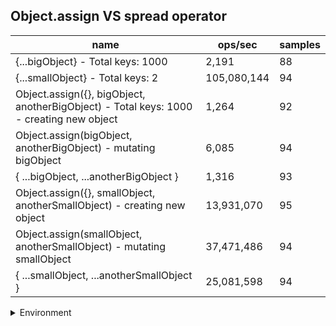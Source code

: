## Object.assign VS spread operator

|name|ops/sec|samples|
|-|-|-|
|{...bigObject} - Total keys: 1000|2,191|88|
|{...smallObject} - Total keys: 2|105,080,144|94|
|Object.assign({}, bigObject, anotherBigObject) - Total keys: 1000 - creating new object|1,264|92|
|Object.assign(bigObject, anotherBigObject) - mutating bigObject|6,085|94|
|{ ...bigObject, ...anotherBigObject }|1,316|93|
|Object.assign({}, smallObject, anotherSmallObject) - creating new object|13,931,070|95|
|Object.assign(smallObject, anotherSmallObject) - mutating smallObject|37,471,486|94|
|{ ...smallObject, ...anotherSmallObject }|25,081,598|94|


<details>
<summary>Environment</summary>

* __Machine:__ linux x64 | 4 vCPUs | 15.6GB Mem
* __Run:__ Sun Mar 10 2024 16:18:27 GMT+0000 (Coordinated Universal Time)
</details>

<!--
{"environment":{"platform":"linux","arch":"x64","cpus":4,"totalMemory":15.606491088867188},"benchmarks":[{"name":"{...bigObject} - Total keys: 1000","opsSec":2191.297394669498,"samples":3},{"name":"{...smallObject} - Total keys: 2","opsSec":105080144.48824868,"samples":6},{"name":"Object.assign({}, bigObject, anotherBigObject) - Total keys: 1000 - creating new object","opsSec":1263.7258298696117,"samples":3},{"name":"Object.assign(bigObject, anotherBigObject) - mutating bigObject","opsSec":6084.579081440129,"samples":3},{"name":"{ ...bigObject, ...anotherBigObject }","opsSec":1315.5348572676419,"samples":3},{"name":"Object.assign({}, smallObject, anotherSmallObject) - creating new object","opsSec":13931070.463881228,"samples":7},{"name":"Object.assign(smallObject, anotherSmallObject) - mutating smallObject","opsSec":37471485.7899704,"samples":4},{"name":"{ ...smallObject, ...anotherSmallObject }","opsSec":25081597.68965937,"samples":7}]}-->
